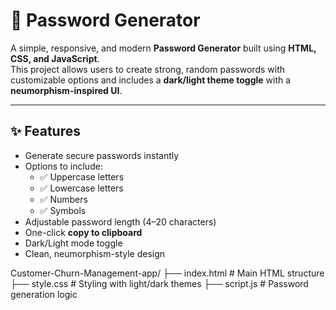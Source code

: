 # 🔐 Password Generator

A simple, responsive, and modern **Password Generator** built using **HTML, CSS, and JavaScript**.  
This project allows users to create strong, random passwords with customizable options and includes a **dark/light theme toggle** with a **neumorphism-inspired UI**.

---

## ✨ Features
- Generate secure passwords instantly
- Options to include:
  - ✅ Uppercase letters
  - ✅ Lowercase letters
  - ✅ Numbers
  - ✅ Symbols
- Adjustable password length (4–20 characters)
- One-click **copy to clipboard**
- Dark/Light mode toggle
- Clean, neumorphism-style design

Customer-Churn-Management-app/
├── index.html                      # Main HTML structure
├── style.css                       # Styling with light/dark themes 
├── script.js                       # Password generation logic
